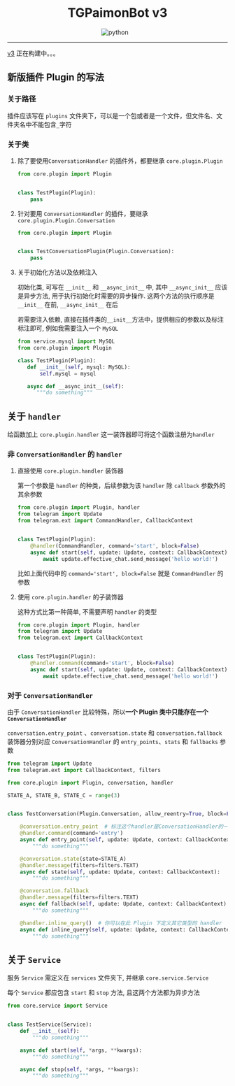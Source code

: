 <h1 align="center">TGPaimonBot v3</h1>

<div align="center">
<img src="https://img.shields.io/badge/python-3.8%2B-blue" alt="python">
<img src="https://img.shields.io/badge/works%20on-my%20machine-brightgreen" alt="">
<img src="https://img.shields.io/badge/status-%E5%92%95%E5%92%95%E5%92%95-blue" alt="">
<a href="https://www.codacy.com/gh/luoshuijs/TGPaimonBot/dashboard?utm_source=github.com&amp;utm_medium=referral&amp;utm_content=luoshuijs/TGPaimonBot&amp;utm_campaign=Badge_Grade">
    <img src="https://app.codacy.com/project/badge/Grade/810a80be4cbe4b7284ab7634941423c4" alt=""/>
</a>
</div>

---

[v3](https://github.com/luoshuijs/TGPaimonBot/tree/v3) 正在构建中。。。

## 新版插件 Plugin 的写法

### 关于路径

插件应该写在 `plugins` 文件夹下，可以是一个包或者是一个文件，但文件名、文件夹名中不能包含`_`字符

### 关于类

1. 除了要使用`ConversationHandler` 的插件外，都要继承 `core.plugin.Plugin`

   ```python
   from core.plugin import Plugin
   
   
   class TestPlugin(Plugin):
       pass
   ```

2. 针对要用 `ConversationHandler` 的插件，要继承 `core.plugin.Plugin.Conversation`

   ```python
   from core.plugin import Plugin
   
   
   class TestConversationPlugin(Plugin.Conversation):
       pass
   ```

3. 关于初始化方法以及依赖注入

   初始化类, 可写在 `__init__` 和 `__async_init__` 中, 其中 `__async_init__` 应该是异步方法,
   用于执行初始化时需要的异步操作. 这两个方法的执行顺序是 `__init__` 在前, `__async_init__` 在后

   若需要注入依赖, 直接在插件类的`__init__`方法中，提供相应的参数以及标注标注即可, 例如我需要注入一个 `MySQL`

   ```python
   from service.mysql import MySQL
   from core.plugin import Plugin
   
   class TestPlugin(Plugin):
      def __init__(self, mysql: MySQL):
          self.mysql = mysql
   
      async def __async_init__(self):
         """do something"""
   
   ```

## 关于 `handler`

给函数加上 `core.plugin.handler` 这一装饰器即可将这个函数注册为`handler`

### 非 `ConversationHandler` 的 `handler`

1. 直接使用 `core.plugin.handler` 装饰器

   第一个参数是 `handler` 的种类，后续参数为该 `handler` 除 `callback` 参数外的其余参数

   ```python
   from core.plugin import Plugin, handler
   from telegram import Update
   from telegram.ext import CommandHandler, CallbackContext
   
   
   class TestPlugin(Plugin):
       @handler(CommandHandler, command='start', block=False)
       async def start(self, update: Update, context: CallbackContext):
           await update.effective_chat.send_message('hello world!')
   ```

   比如上面代码中的 `command='start', block=False` 就是 `CommandHandler` 的参数

2. 使用 `core.plugin.handler` 的子装饰器

   这种方式比第一种简单, 不需要声明 `handler` 的类型

   ```python
   from core.plugin import Plugin, handler
   from telegram import Update
   from telegram.ext import CallbackContext
   
   
   class TestPlugin(Plugin):
       @handler.command(command='start', block=False)
       async def start(self, update: Update, context: CallbackContext):
           await update.effective_chat.send_message('hello world!')
   ```

### 对于 `ConversationHandler`

由于 `ConversationHandler` 比较特殊，所以**一个 Plugin 类中只能存在一个 `ConversationHandler`**

`conversation.entry_point` 、`conversation.state` 和 `conversation.fallback` 装饰器分别对应
`ConversationHandler` 的 `entry_points`、`stats` 和 `fallbacks` 参数

```python
from telegram import Update
from telegram.ext import CallbackContext, filters

from core.plugin import Plugin, conversation, handler

STATE_A, STATE_B, STATE_C = range(3)


class TestConversation(Plugin.Conversation, allow_reentry=True, block=False):

    @conversation.entry_point  # 标注这个handler是ConversationHandler的一个entry_point
    @handler.command(command='entry')
    async def entry_point(self, update: Update, context: CallbackContext):
        """do something"""

    @conversation.state(state=STATE_A)
    @handler.message(filters=filters.TEXT)
    async def state(self, update: Update, context: CallbackContext):
        """do something"""

    @conversation.fallback
    @handler.message(filters=filters.TEXT)
    async def fallback(self, update: Update, context: CallbackContext):
        """do something"""

    @handler.inline_query()  # 你可以在此 Plugin 下定义其它类型的 handler
    async def inline_query(self, update: Update, context: CallbackContext):
        """do something"""

```

## 关于 `Service`

服务 `Service` 需定义在 `services` 文件夹下, 并继承 `core.service.Service`

每个 `Service` 都应包含 `start` 和 `stop` 方法, 且这两个方法都为异步方法

```python
from core.service import Service


class TestService(Service):
    def __init__(self):
        """do something"""

    async def start(self, *args, **kwargs):
        """do something"""

    async def stop(self, *args, **kwargs):
        """do something"""
```
